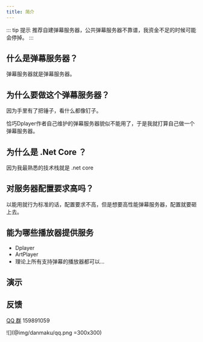 ```yaml
---
title: 简介
---
```


::: tip 提示
推荐自建弹幕服务器，公共弹幕服务器不靠谱，我资金不足的时候可能会停掉。
:::

## 什么是弹幕服务器？

弹幕服务器就是弹幕服务器。

## 为什么要做这个弹幕服务器？

因为手里有了把锤子，看什么都像钉子。

恰巧Dplayer作者自己维护的弹幕服务器貌似不能用了，于是我就打算自己做一个弹幕服务器。

## 为什么是 .Net Core ？

因为我最熟悉的技术栈就是 .net core

## 对服务器配置要求高吗？

以能用就行为标准的话，配置要求不高，但是想要高性能弹幕服务器，配置就要砸上去。

## 能为哪些播放器提供服务

- Dplayer
- ArtPlayer
- 理论上所有支持弹幕的播放器都可以...

## 演示

<dplayer src="/video/s_720.mp4" danmaku-id="C6CC6218F1FB8770" danmaku-addition="https://danmu.u2sb.top/api/dplayer/v3/bilibili?cid=73636868"/>

## 反馈

[QQ 群](https://shang.qq.com/wpa/qunwpa?idkey=f2a6dba8d97899969101dd29210d972f04febd0ff8cf08ed50dd27790f23c9a9) 159891059

![](@img/danmaku/qq.png =300x300)

<ClientOnly>
  <Vssue title="简介-Danmaku | 弹幕服务器文档" />
</ClientOnly>


